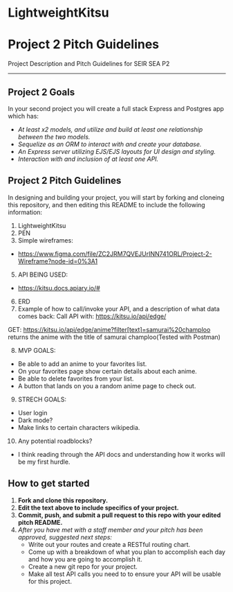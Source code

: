 # LightweightKitsu

# Project 2 Pitch Guidelines
Project Description and Pitch Guidelines for SEIR SEA P2

---
## Project 2 Goals

In your second project you will create a full stack Express and Postgres app which has:
- *At least x2 models, and utilize and build at least one relationship between the two models.*
- *Sequelize as an ORM to interact with and create your database.*
- *An Express server utilizing EJS/EJS layouts for UI design and styling.*
- *Interaction with and inclusion of at least one API.*

## Project 2 Pitch Guidelines

In designing and building your project, you will start by forking and cloneing this repository, and then editing this README to include the following information: 
1. LightweightKitsu
2. PEN
3. Simple wireframes: 
* https://www.figma.com/file/ZC2JRM7QVEJUrINN741ORL/Project-2-Wireframe?node-id=0%3A1
5. API BEING USED: 
* https://kitsu.docs.apiary.io/#
6. ERD
7. Example of how to call/invoke your API, and a description of what data comes back:
Call API with: https://kitsu.io/api/edge/

GET: https://kitsu.io/api/edge/anime?filter[text]=samurai%20champloo  
returns the anime with the title of samurai champloo(Tested with Postman)

8. MVP GOALS:
* Be able to add an anime to your favorites list.
* On your favorites page show certain details about each anime.
* Be able to delete favorites from your list.
* A button that lands on you a random anime page to check out.
9. STRECH GOALS:
* User login
* Dark mode?
* Make links to certain characters wikipedia.
10. Any potential roadblocks?
* I think reading through the API docs and understanding how it works will be my first hurdle.

## How to get started
1. **Fork and clone this repository.**
2. **Edit the text above to include specifics of your project.**
3. **Commit, push, and submit a pull request to this repo with your edited pitch README.**
4. *After you have met with a staff member and your pitch has been approved, suggested next steps:*
      * Write out your routes and create a RESTful routing chart.
      * Come up with a breakdown of what you plan to accomplish each day and how you are going to accomplish it.
      * Create a new git repo for your project. 
      * Make all test API calls you need to to ensure your API will be usable for this project. 
      





